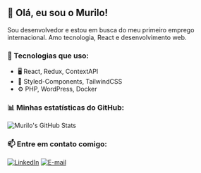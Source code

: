 ## 👋 Olá, eu sou o Murilo!
Sou desenvolvedor e estou em busca do meu primeiro emprego internacional. Amo tecnologia, React e desenvolvimento web.

### 🚀 Tecnologias que uso:
- 🖥️ React, Redux, ContextAPI
- 🎨 Styled-Components, TailwindCSS
- ⚙️ PHP, WordPress, Docker

### 📊 Minhas estatísticas do GitHub:
![Murilo's GitHub Stats](https://github-readme-stats.vercel.app/api?username=murillotorres&show_icons=true&theme=dracula)

### 📫 Entre em contato comigo:
[![LinkedIn](https://img.shields.io/badge/LinkedIn-000?style=for-the-badge&logo=linkedin&logoColor=blue)](https://linkedin.com/in/SEU_PERFIL)
[![E-mail](https://img.shields.io/badge/Email-000?style=for-the-badge&logo=gmail&logoColor=red)](mailto:SEU_EMAIL)
